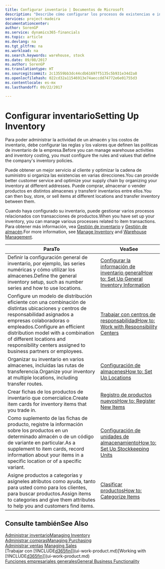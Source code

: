 ```yaml
---
title: Configurar inventario | Documentos de Microsoft
description: "Describe cómo configurar los procesos de existencias e inventario, incluidas las rutas de transferencia y las ubicaciones, como los almacenes."
services: project-madeira
documentationcenter: 
author: SorenGP
ms.service: dynamics365-financials
ms.topic: article
ms.devlang: na
ms.tgt_pltfrm: na
ms.workload: na
ms.search.keywords: warehouse, stock
ms.date: 09/08/2017
ms.author: SorenGP
ms.translationtype: HT
ms.sourcegitcommit: 2c13559bb3dc44cdb61697f5135c5b931e34d2a8
ms.openlocfilehash: 022cd32a11546913e74aeccdd74772e6e01755d3
ms.contentlocale: es-mx
ms.lasthandoff: 09/22/2017

---
```

# <a name="setting-up-inventory"></a><span data-ttu-id="ccf70-103">Configurar inventario</span><span class="sxs-lookup"><span data-stu-id="ccf70-103">Setting Up Inventory</span></span>
<span data-ttu-id="ccf70-104">Para poder administrar la actividad de un almacén y los costos de inventario, debe configurar las reglas y los valores que definen las políticas de inventario de la empresa.</span><span class="sxs-lookup"><span data-stu-id="ccf70-104">Before you can manage warehouse activities and inventory costing, you must configure the rules and values that define the company's inventory policies.</span></span>

<span data-ttu-id="ccf70-105">Puede obtener un mejor servicio al cliente y optimizar la cadena de suministro si organiza las existencias en varias direcciones.</span><span class="sxs-lookup"><span data-stu-id="ccf70-105">You can provide better customer service and optimize your supply chain by organizing your inventory at different addresses.</span></span> <span data-ttu-id="ccf70-106">Puede comprar, almacenar o vender productos en distintos almacenes y transferir inventarios entre ellos.</span><span class="sxs-lookup"><span data-stu-id="ccf70-106">You can then buy, store, or sell items at different locations and transfer inventory between them.</span></span>

<span data-ttu-id="ccf70-107">Cuando haya configurado su inventario, puede gestionar varios procesos relacionados con transacciones de productos.</span><span class="sxs-lookup"><span data-stu-id="ccf70-107">When you have set up your inventory, you can manage various processes related to item transactions.</span></span> <span data-ttu-id="ccf70-108">Para obtener más información, vea [Gestión de inventario](inventory-manage-inventory.md) y [Gestión de almacén](warehouse-manage-warehouse.md).</span><span class="sxs-lookup"><span data-stu-id="ccf70-108">For more information, see [Manage Inventory](inventory-manage-inventory.md) and [Warehouse Management](warehouse-manage-warehouse.md).</span></span>

| <span data-ttu-id="ccf70-109">Para</span><span class="sxs-lookup"><span data-stu-id="ccf70-109">To</span></span> | <span data-ttu-id="ccf70-110">Vea</span><span class="sxs-lookup"><span data-stu-id="ccf70-110">See</span></span> |
| --- | --- |
| <span data-ttu-id="ccf70-111">Definir la configuración general de inventario, por ejemplo, las series numéricas y cómo utilizar los almacenes.</span><span class="sxs-lookup"><span data-stu-id="ccf70-111">Define the general inventory setup, such as number series and how to use locations.</span></span> |[<span data-ttu-id="ccf70-112">Configurar la información de inventario general</span><span class="sxs-lookup"><span data-stu-id="ccf70-112">How to: Set Up General Inventory Information</span></span>](inventory-how-setup-general.md) |
|<span data-ttu-id="ccf70-113">Configure un modelo de distribución eficiente con una combinación de distintas ubicaciones y centros de responsabilidad asignados a empresas colaboradoras o empleados.</span><span class="sxs-lookup"><span data-stu-id="ccf70-113">Configure an efficient distribution model with a combination of different locations and responsibility centers assigned to business partners or employees.</span></span>|[<span data-ttu-id="ccf70-114">Trabajar con centros de responsabilidad</span><span class="sxs-lookup"><span data-stu-id="ccf70-114">How to: Work with Responsibility Centers</span></span>](inventory-responsibility-centers.md)|
| <span data-ttu-id="ccf70-115">Organizar su inventario en varios almacenes, incluidas las rutas de transferencia.</span><span class="sxs-lookup"><span data-stu-id="ccf70-115">Organize your inventory at multiple locations, including transfer routes.</span></span> |[<span data-ttu-id="ccf70-116">Configuración de almacenes</span><span class="sxs-lookup"><span data-stu-id="ccf70-116">How to: Set Up Locations</span></span>](inventory-how-register-new-items.md) |
| <span data-ttu-id="ccf70-117">Crear fichas de los productos de inventario que comercialice.</span><span class="sxs-lookup"><span data-stu-id="ccf70-117">Create item cards for inventory items that you trade in.</span></span> |[<span data-ttu-id="ccf70-118">Registro de productos nuevos</span><span class="sxs-lookup"><span data-stu-id="ccf70-118">How to: Register New Items</span></span>](inventory-how-register-new-items.md) |
|<span data-ttu-id="ccf70-119">Como suplemento de las fichas de producto, registre la información sobre los productos en un determinado almacén o de un código de variante en particular.</span><span class="sxs-lookup"><span data-stu-id="ccf70-119">As a supplement to item cards, record information about your items in a specific location or of a specific variant.</span></span>|[<span data-ttu-id="ccf70-120">Configuración de unidades de almacenamiento</span><span class="sxs-lookup"><span data-stu-id="ccf70-120">How to: Set Up Stockkeeping Units</span></span>](inventory-how-to-set-up-stockkeeping-units.md)|
| <span data-ttu-id="ccf70-121">Asigne productos a categorías y asígneles atributos como ayuda, tanto para usted como para los clientes, para buscar productos.</span><span class="sxs-lookup"><span data-stu-id="ccf70-121">Assign items to categories and give them attributes to help you and customers find items.</span></span> |[<span data-ttu-id="ccf70-122">Clasificar productos</span><span class="sxs-lookup"><span data-stu-id="ccf70-122">How to: Categorize Items</span></span>](inventory-how-categorize-items.md) |

## <a name="see-also"></a><span data-ttu-id="ccf70-123">Consulte también</span><span class="sxs-lookup"><span data-stu-id="ccf70-123">See Also</span></span>
[<span data-ttu-id="ccf70-124">Administrar inventario</span><span class="sxs-lookup"><span data-stu-id="ccf70-124">Managing Inventory</span></span>](inventory-manage-inventory.md)  
[<span data-ttu-id="ccf70-125">Administrar compras</span><span class="sxs-lookup"><span data-stu-id="ccf70-125">Managing Purchasing</span></span>](purchasing-manage-purchasing.md)  
<span data-ttu-id="ccf70-126">[Administrar ventas](sales-manage-sales.md)  </span><span class="sxs-lookup"><span data-stu-id="ccf70-126">[Managing Sales](sales-manage-sales.md)  </span></span>  
<span data-ttu-id="ccf70-127">[Trabajar con [!INCLUDE[d365fin](includes/d365fin_md.md)]](ui-work-product.md)</span><span class="sxs-lookup"><span data-stu-id="ccf70-127">[Working with [!INCLUDE[d365fin](includes/d365fin_md.md)]](ui-work-product.md)</span></span>  
[<span data-ttu-id="ccf70-128">Funciones empresariales generales</span><span class="sxs-lookup"><span data-stu-id="ccf70-128">General Business Functionality</span></span>](ui-across-business-areas.md)

